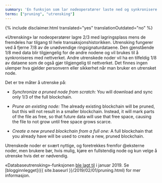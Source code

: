 ```yaml
---
summary: 'En funksjon som lar nodeoperatører laste ned og synkronisere bare 1/3 av blokkjeden'
terms: ["pruning", "utrensking"]
---
```


{% include disclaimer.html translated="yes" translationOutdated="no" %}

«Utrensking» lar nodeoperatører lagre 2/3 med lagringsplass mens de
fremdeles har tilgang til hele transaksjonshistorikken. Utrensking fungerer
ved å fjerne 7/8 av de unødvendige ringsignaturdataene. Den gjenstående 1/8
med data blir tilgjengelig for de andre nodene og vil brukes til å
synkroniseres med nettverket. Andre utrenskede noder vil ha en tilfeldig 1/8
av dataene som de også gjør tilgjengelig til nettverket. Det finnes ingen
ulemper hva gjelder personvern eller sikkerhet når man bruker en utrensket
node.

Det er tre måter å utrenske på:

- *Synchronize a pruned node from scratch:* You will download and sync only
  1/3 of the full blockchain.

- *Prune an existing node:* The already existing blockchain will be pruned,
  but this will not result in a smaller blockchain. Instead, it will mark
  parts of the file as free, so that future data will use that free space,
  causing the file to not grow until free space grows scarce.

- *Create a new pruned blockchain from a full one:* A full blockchain that
  you already have will be used to create a new, pruned blockchain.

Utrenskede noder er svært nyttige, og foretrekkes fremfor @eksterne noder,
men brukere bør, hvis mulig, kjøre en fullstendig node og kun velge å
utrenske hvis det er nødvendig.

«Databaseutrensking»-funksjonen [ble lagt
til](https://github.com/monero-project/monero/pull/4843) i januar 2019. Se
[blogginnlegget]({{ site.baseurl }}/2019/02/01/pruning.html) for mer
informasjon.
